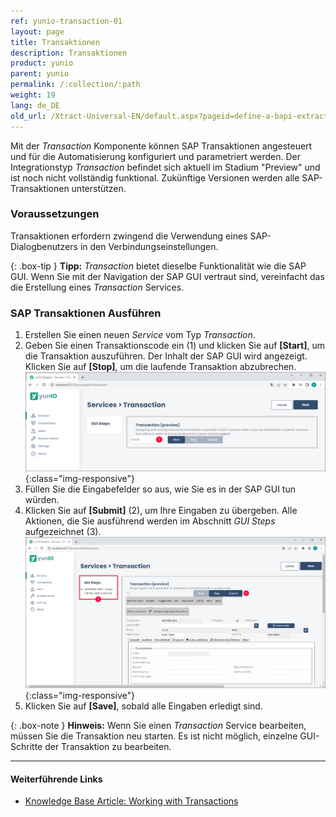 ```yaml
---
ref: yunio-transaction-01
layout: page
title: Transaktionen
description: Transaktionen
product: yunio
parent: yunio
permalink: /:collection/:path
weight: 19
lang: de_DE
old_url: /Xtract-Universal-EN/default.aspx?pageid=define-a-bapi-extraction
---
```


Mit der *Transaction* Komponente können SAP Transaktionen angesteuert und für die Automatisierung konfiguriert und parametriert werden.
Der Integrationstyp *Transaction* befindet sich aktuell im Stadium "Preview" und ist noch nicht vollständig funktional.
Zukünftige Versionen werden alle SAP-Transaktionen unterstützen.

### Voraussetzungen

Transaktionen erfordern zwingend die Verwendung eines SAP-Dialogbenutzers in den Verbindungseinstellungen.

{: .box-tip }
**Tipp:** *Transaction* bietet dieselbe Funktionalität wie die SAP GUI.
Wenn Sie mit der Navigation der SAP GUI vertraut sind, vereinfacht das die Erstellung eines *Transaction* Services.


### SAP Transaktionen Ausführen

1. Erstellen Sie einen neuen *Service* vom Typ *Transaction*.  
2. Geben Sie einen Transaktionscode ein (1) und klicken Sie auf **[Start]**, um die Transaktion auszuführen.
Der Inhalt der SAP GUI wird angezeigt.<br>
Klicken Sie auf **[Stop]**, um die laufende Transaktion abzubrechen.<br>
![transaction](/img/content/yunio/transaction.png){:class="img-responsive"}
3. Füllen Sie die Eingabefelder so aus, wie Sie es in der SAP GUI tun würden.
4. Klicken Sie auf **[Submit]** (2), um Ihre Eingaben zu übergeben.
Alle Aktionen, die Sie ausführend werden im Abschnitt *GUI Steps* aufgezeichnet (3). <br>
![transaction-ie01](/img/content/yunio/transaction-ie01.png){:class="img-responsive"}
5. Klicken Sie auf **[Save]**, sobald alle Eingaben erledigt sind.

{: .box-note }
**Hinweis:** Wenn Sie einen *Transaction* Service bearbeiten, müssen Sie die Transaktion neu starten.
Es ist nicht möglich, einzelne GUI-Schritte der Transaktion zu bearbeiten.


****
#### Weiterführende Links
- [Knowledge Base Article: Working with Transactions](https://kb.theobald-software.com/yunio/working-with-transactions)
